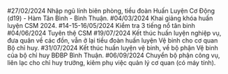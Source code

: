 #27/02/2024         Nhập ngũ lính biên phòng, tiều đoàn Huấn Luyện Cơ Động (d19) - Hàm Tân Bình - Bình Thuận.
#04/03/2024         Khai giảng khóa huấn luyện CSM 2024.
#14-15-16/05/2024   Kiểm tra 3 tiếng nổ tân binh
#04/06/2024         Tuyên thệ CSM
#19/07/2024         Kết thúc huấn luyện nghiệp vụ, đưa quân về các đồn, vẫn ở lại tiều đoàn huấn luyện Vệ binh cho cơ quan Bộ chỉ huy.
#31/07/2024         Kết thúc huấn luyện vệ binh, về bộ phận Vệ binh của bộ chỉ huy BĐBP Bình Thuận.
#06/09/2024         Chuyển bộ phận công vụ, liên lạc cho chỉ huy trưởng, kiêm phụ việc quản lý cơ quan (có máy tính).